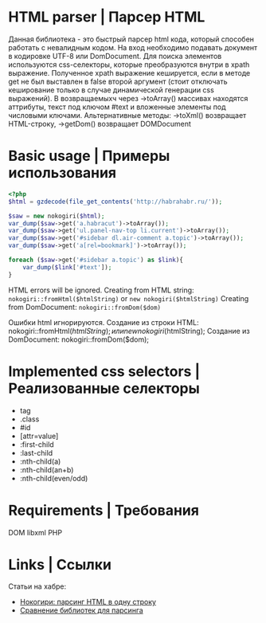 HTML parser | Парсер HTML
===========
Данная библиотека - это быстрый парсер html кода, который способен работать с невалидным кодом.
На вход необходимо подавать документ в кодировке UTF-8 или DomDocument.
Для поиска элементов используются css-селекторы, которые преобразуются внутри в xpath выражение.
Полученное xpath выражение кешируется, если в методе get не был выставлен в false второй аргумент (стоит отключать кеширование только в случае динамической генерации css выражений).
В возвращаемыхч через ->toArray() массивах находятся аттрибуты, текст под ключом #text и вложенные элементы под числовыми ключами.
Альтернативные методы: ->toXml() возвращает HTML-строку, ->getDom() возвращает DOMDocument


Basic usage | Примеры использования
===================================
```php
<?php
$html = gzdecode(file_get_contents('http://habrahabr.ru/'));

$saw = new nokogiri($html);
var_dump($saw->get('a.habracut')->toArray());
var_dump($saw->get('ul.panel-nav-top li.current')->toArray());
var_dump($saw->get('#sidebar dl.air-comment a.topic')->toArray());
var_dump($saw->get('a[rel=bookmark]')->toArray());

foreach ($saw->get('#sidebar a.topic') as $link){
    var_dump($link['#text']);
}
```

HTML errors will be ignored.
Creating from HTML string: `nokogiri::fromHtml($htmlString)` or `new nokogiri($htmlString)`
Creating from DomDocument: `nokogiri::fromDom($dom)`

Ошибки html игнорируются.
Создание из строки HTML: nokogiri::fromHtml($htmlString); или new nokogiri($htmlString);
Создание из DomDocument: nokogiri::fromDom($dom);


Implemented css selectors | Реализованные селекторы
=========================
* tag
* .class
* \#id
* \[attr=value\]
* :first-child
* :last-child
* :nth-child(a)
* :nth-child(an+b)
* :nth-child(even/odd)


Requirements | Требования
============
DOM
libxml
PHP

Links | Ссылки
============
Статьи на хабре:

* <a href="http://habrahabr.ru/blogs/php/110112/">Нокогири: парсинг HTML в одну строку</a>
* <a href="http://habrahabr.ru/blogs/php/114323/">Сравнение библиотек для парсинга</a>
